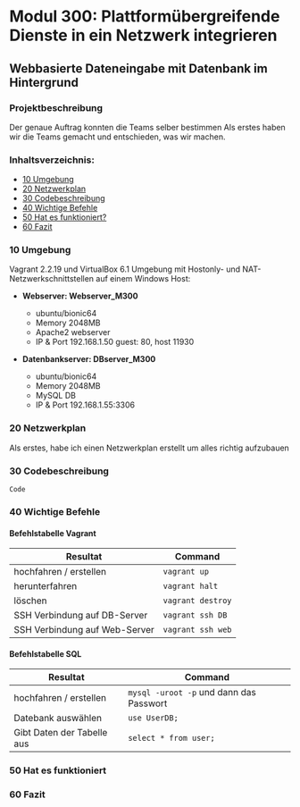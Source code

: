 # Modul 300: Plattformübergreifende Dienste in ein Netzwerk integrieren
## Webbasierte Dateneingabe mit Datenbank im Hintergrund

### Projektbeschreibung
Der genaue Auftrag konnten die Teams selber bestimmen Als erstes haben wir die Teams gemacht und entschieden, was wir machen.

### Inhaltsverzeichnis:
* [10 Umgebung](#10-umgebung)
* [20 Netzwerkplan](#20-netzwerkplan)
* [30 Codebeschreibung](#30-codebeschreibung)
* [40 Wichtige Befehle](#40-wichtige-befehle)
* [50 Hat es funktioniert?](#50-hat-es-funktioniert)
* [60 Fazit](#60-fazit)

### 10 Umgebung
Vagrant 2.2.19 und VirtualBox 6.1 Umgebung mit Hostonly- und NAT-Netzwerkschnittstellen auf einem Windows Host:

- **Webserver: Webserver_M300**
  - ubuntu/bionic64
  - Memory 2048MB
  - Apache2 webserver
  - IP & Port 192.168.1.50 guest: 80, host 11930

- **Datenbankserver: DBserver_M300**
  - ubuntu/bionic64
  - Memory 2048MB
  - MySQL DB
  - IP & Port 192.168.1.55:3306

### 20 Netzwerkplan
Als erstes, habe ich einen Netzwerkplan erstellt um alles richtig aufzubauen


### 30 Codebeschreibung


```
Code
```



### 40 Wichtige Befehle
#### Befehlstabelle Vagrant
|Resultat    |Command                   |
|-------------------------|--------------------------|
|hochfahren / erstellen   |`vagrant up`              |
|herunterfahren           |`vagrant halt`            |
|löschen                  |`vagrant destroy`         |
|SSH Verbindung auf DB-Server   |`vagrant ssh DB`              |
|SSH Verbindung auf Web-Server           |`vagrant ssh web`            |


#### Befehlstabelle SQL
|Resultat  |Command                   |
|-------------------------|--------------------------|
|hochfahren / erstellen   |`mysql -uroot -p` und dann das Passwort             |
|Datebank auswählen          |`use UserDB;`            |
|Gibt Daten der Tabelle aus                |`select * from user;`         |


### 50 Hat es funktioniert

### 60 Fazit








